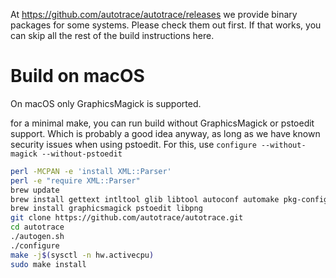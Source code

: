 At https://github.com/autotrace/autotrace/releases we provide binary packages for some systems. Please check them out first. If that works, you can skip all the rest of the build instructions here.

Build on macOS
==============
On macOS only GraphicsMagick is supported.

for a minimal make, you can run build without GraphicsMagick or pstoedit
support.  Which is probably a good idea anyway, as long as we have known
security issues when using pstoedit.  For this, use `configure --without-magick
--without-pstoedit`

```sh
perl -MCPAN -e 'install XML::Parser'
perl -e "require XML::Parser"
brew update
brew install gettext intltool glib libtool autoconf automake pkg-config
brew install graphicsmagick pstoedit libpng
git clone https://github.com/autotrace/autotrace.git
cd autotrace
./autogen.sh
./configure
make -j$(sysctl -n hw.activecpu)
sudo make install
```

